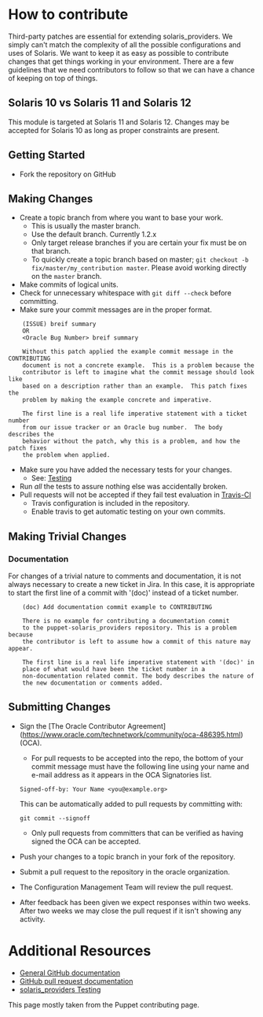 # How to contribute

Third-party patches are essential for extending solaris_providers. We simply
can't match the complexity of all the possible configurations and uses of
Solaris. We want to keep it as easy as possible to contribute changes that
get things working in your environment. There are a few guidelines that we
need contributors to follow so that we can have a chance of keeping on
top of things.

## Solaris 10 vs Solaris 11 and Solaris 12

This module is targeted at Solaris 11 and Solaris 12. Changes may be accepted
for Solaris 10 as long as proper constraints are present.

## Getting Started

* Fork the repository on GitHub

## Making Changes

* Create a topic branch from where you want to base your work.
  * This is usually the master branch.
  * Use the default branch. Currently 1.2.x
  * Only target release branches if you are certain your fix must be on that
    branch.
  * To quickly create a topic branch based on master; `git checkout -b
    fix/master/my_contribution master`. Please avoid working directly on the
    `master` branch.
* Make commits of logical units.
* Check for unnecessary whitespace with `git diff --check` before committing.
* Make sure your commit messages are in the proper format.

````
    (ISSUE) breif summary
    OR
    <Oracle Bug Number> breif summary

    Without this patch applied the example commit message in the CONTRIBUTING
    document is not a concrete example.  This is a problem because the
    contributor is left to imagine what the commit message should look like
    based on a description rather than an example.  This patch fixes the
    problem by making the example concrete and imperative.

    The first line is a real life imperative statement with a ticket number
    from our issue tracker or an Oracle bug number.  The body describes the
    behavior without the patch, why this is a problem, and how the patch fixes
    the problem when applied.
````

* Make sure you have added the necessary tests for your changes.
  * See: [Testing](TESTING.md)
* Run _all_ the tests to assure nothing else was accidentally broken.
* Pull requests will not be accepted if they fail test evaluation in
  [Travis-CI](https://travis-ci.org/)
  * Travis configuration is included in the repository.
  * Enable travis to get automatic testing on your own commits.

## Making Trivial Changes

### Documentation

For changes of a trivial nature to comments and documentation, it is not
always necessary to create a new ticket in Jira. In this case, it is
appropriate to start the first line of a commit with '(doc)' instead of
a ticket number.

````
    (doc) Add documentation commit example to CONTRIBUTING

    There is no example for contributing a documentation commit
    to the puppet-solaris_providers repository. This is a problem because
    the contributor is left to assume how a commit of this nature may appear.

    The first line is a real life imperative statement with '(doc)' in
    place of what would have been the ticket number in a
    non-documentation related commit. The body describes the nature of
    the new documentation or comments added.
````

## Submitting Changes

* Sign the [The Oracle Contributor Agreement]
  (https://www.oracle.com/technetwork/community/oca-486395.html) (OCA).

  * For pull requests to be accepted into the repo, the bottom of
  your commit message must have the following line using your name and
  e-mail address as it appears in the OCA Signatories list.

  ```
  Signed-off-by: Your Name <you@example.org>
  ```

  This can be automatically added to pull requests by committing with:

  ```
  git commit --signoff
  ````
  * Only pull requests from committers that can be verified as having
signed the OCA can be accepted.

* Push your changes to a topic branch in your fork of the repository.
* Submit a pull request to the repository in the oracle organization.
* The Configuration Management Team will review the pull request.
* After feedback has been given we expect responses within two weeks. After two
  weeks we may close the pull request if it isn't showing any activity.

# Additional Resources

* [General GitHub documentation](https://help.github.com/)
* [GitHub pull request documentation](https://help.github.com/send-pull-requests/)
* [solaris_providers Testing](docs/TESTING.md)

This page mostly taken from the Puppet contributing page.
